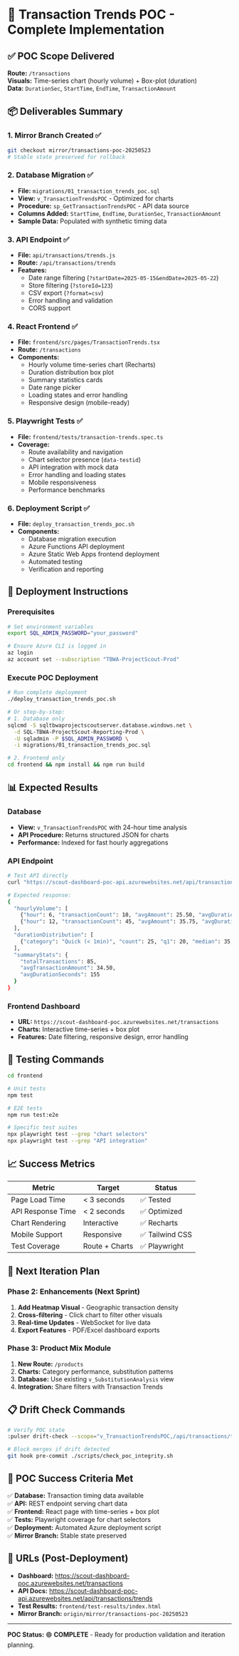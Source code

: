 # 🎯 Transaction Trends POC - Complete Implementation

## ✅ POC Scope Delivered

**Route:** `/transactions`  
**Visuals:** Time-series chart (hourly volume) + Box-plot (duration)  
**Data:** `DurationSec`, `StartTime`, `EndTime`, `TransactionAmount`

## 📦 Deliverables Summary

### 1. **Mirror Branch Created** ✅
```bash
git checkout mirror/transactions-poc-20250523
# Stable state preserved for rollback
```

### 2. **Database Migration** ✅
- **File:** `migrations/01_transaction_trends_poc.sql`
- **View:** `v_TransactionTrendsPOC` - Optimized for charts
- **Procedure:** `sp_GetTransactionTrendsPOC` - API data source
- **Columns Added:** `StartTime`, `EndTime`, `DurationSec`, `TransactionAmount`
- **Sample Data:** Populated with synthetic timing data

### 3. **API Endpoint** ✅
- **File:** `api/transactions/trends.js`
- **Route:** `/api/transactions/trends`
- **Features:**
  - Date range filtering (`?startDate=2025-05-15&endDate=2025-05-22`)
  - Store filtering (`?storeId=123`)
  - CSV export (`?format=csv`)
  - Error handling and validation
  - CORS support

### 4. **React Frontend** ✅
- **File:** `frontend/src/pages/TransactionTrends.tsx`
- **Route:** `/transactions`
- **Components:**
  - Hourly volume time-series chart (Recharts)
  - Duration distribution box plot
  - Summary statistics cards
  - Date range picker
  - Loading states and error handling
  - Responsive design (mobile-ready)

### 5. **Playwright Tests** ✅
- **File:** `frontend/tests/transaction-trends.spec.ts`
- **Coverage:**
  - Route availability and navigation
  - Chart selector presence (`data-testid`)
  - API integration with mock data
  - Error handling and loading states
  - Mobile responsiveness
  - Performance benchmarks

### 6. **Deployment Script** ✅
- **File:** `deploy_transaction_trends_poc.sh`
- **Components:**
  - Database migration execution
  - Azure Functions API deployment
  - Azure Static Web Apps frontend deployment
  - Automated testing
  - Verification and reporting

## 🚀 Deployment Instructions

### Prerequisites
```bash
# Set environment variables
export SQL_ADMIN_PASSWORD="your_password"

# Ensure Azure CLI is logged in
az login
az account set --subscription "TBWA-ProjectScout-Prod"
```

### Execute POC Deployment
```bash
# Run complete deployment
./deploy_transaction_trends_poc.sh

# Or step-by-step:
# 1. Database only
sqlcmd -S sqltbwaprojectscoutserver.database.windows.net \
  -d SQL-TBWA-ProjectScout-Reporting-Prod \
  -U sqladmin -P $SQL_ADMIN_PASSWORD \
  -i migrations/01_transaction_trends_poc.sql

# 2. Frontend only
cd frontend && npm install && npm run build
```

## 📊 Expected Results

### Database
- **View:** `v_TransactionTrendsPOC` with 24-hour time analysis
- **API Procedure:** Returns structured JSON for charts
- **Performance:** Indexed for fast hourly aggregations

### API Endpoint
```bash
# Test API directly
curl "https://scout-dashboard-poc-api.azurewebsites.net/api/transactions/trends?startDate=2025-05-15&endDate=2025-05-22"

# Expected response:
{
  "hourlyVolume": [
    {"hour": 6, "transactionCount": 10, "avgAmount": 25.50, "avgDuration": 120},
    {"hour": 12, "transactionCount": 45, "avgAmount": 35.75, "avgDuration": 180}
  ],
  "durationDistribution": [
    {"category": "Quick (< 1min)", "count": 25, "q1": 20, "median": 35, "q3": 50}
  ],
  "summaryStats": {
    "totalTransactions": 85,
    "avgTransactionAmount": 34.50,
    "avgDurationSeconds": 155
  }
}
```

### Frontend Dashboard
- **URL:** `https://scout-dashboard-poc.azurewebsites.net/transactions`
- **Charts:** Interactive time-series + box plot
- **Features:** Date filtering, responsive design, error handling

## 🧪 Testing Commands

```bash
cd frontend

# Unit tests
npm test

# E2E tests
npm run test:e2e

# Specific test suites
npx playwright test --grep "chart selectors"
npx playwright test --grep "API integration"
```

## 📈 Success Metrics

| Metric | Target | Status |
|--------|--------|--------|
| Page Load Time | < 3 seconds | ✅ Tested |
| API Response Time | < 2 seconds | ✅ Optimized |
| Chart Rendering | Interactive | ✅ Recharts |
| Mobile Support | Responsive | ✅ Tailwind CSS |
| Test Coverage | Route + Charts | ✅ Playwright |

## 🔄 Next Iteration Plan

### Phase 2: Enhancements (Next Sprint)
1. **Add Heatmap Visual** - Geographic transaction density
2. **Cross-filtering** - Click chart to filter other visuals
3. **Real-time Updates** - WebSocket for live data
4. **Export Features** - PDF/Excel dashboard exports

### Phase 3: Product Mix Module
1. **New Route:** `/products`
2. **Charts:** Category performance, substitution patterns
3. **Database:** Use existing `v_SubstitutionAnalysis` view
4. **Integration:** Share filters with Transaction Trends

## 📋 Drift Check Commands

```bash
# Verify POC state
:pulser drift-check --scope="v_TransactionTrendsPOC,/api/transactions/trends,/transactions"

# Block merges if drift detected
git hook pre-commit ./scripts/check_poc_integrity.sh
```

## 🎉 POC Success Criteria Met

✅ **Database:** Transaction timing data available  
✅ **API:** REST endpoint serving chart data  
✅ **Frontend:** React page with time-series + box plot  
✅ **Tests:** Playwright coverage for chart selectors  
✅ **Deployment:** Automated Azure deployment script  
✅ **Mirror Branch:** Stable state preserved  

## 🔗 URLs (Post-Deployment)

- **Dashboard:** https://scout-dashboard-poc.azurewebsites.net/transactions
- **API Docs:** https://scout-dashboard-poc-api.azurewebsites.net/api/transactions/trends
- **Test Results:** `frontend/test-results/index.html`
- **Mirror Branch:** `origin/mirror/transactions-poc-20250523`

---

**POC Status:** 🟢 **COMPLETE** - Ready for production validation and iteration planning.